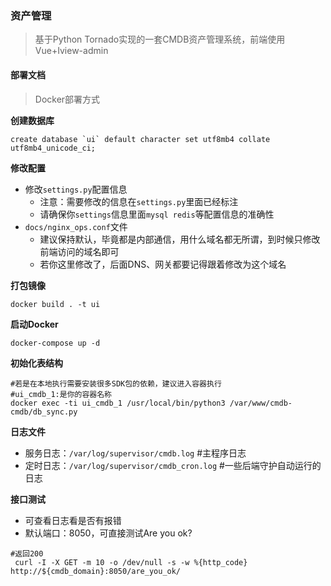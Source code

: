 ### 资产管理

> 基于Python Tornado实现的一套CMDB资产管理系统，前端使用Vue+Iview-admin




#### 部署文档

> Docker部署方式

**创建数据库**

```
create database `ui` default character set utf8mb4 collate utf8mb4_unicode_ci;
```
**修改配置**

- 修改`settings.py`配置信息
  - 注意：需要修改的信息在`settings.py`里面已经标注
  - 请确保你`settings`信息里面`mysql redis`等配置信息的准确性
- `docs/nginx_ops.conf`文件
   - 建议保持默认，毕竟都是内部通信，用什么域名都无所谓，到时候只修改前端访问的域名即可
   - 若你这里修改了，后面DNS、网关都要记得跟着修改为这个域名



**打包镜像**

```
docker build . -t ui
```

**启动Docker**

```
docker-compose up -d
```

**初始化表结构**

```
#若是在本地执行需要安装很多SDK包的依赖，建议进入容器执行
#ui_cmdb_1:是你的容器名称
docker exec -ti ui_cmdb_1 /usr/local/bin/python3 /var/www/cmdb-cmdb/db_sync.py
```

**日志文件**
- 服务日志：`/var/log/supervisor/cmdb.log`  #主程序日志
- 定时日志：`/var/log/supervisor/cmdb_cron.log` #一些后端守护自动运行的日志

**接口测试**

- 可查看日志看是否有报错
- 默认端口：8050，可直接测试Are you ok?
```
#返回200
 curl -I -X GET -m 10 -o /dev/null -s -w %{http_code} http://${cmdb_domain}:8050/are_you_ok/
```


